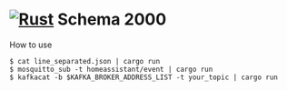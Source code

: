 [![Rust](https://github.com/rewe-digital/schema2000/actions/workflows/rust.yml/badge.svg)](https://github.com/rewe-digital/schema2000/actions/workflows/rust.yml) Schema 2000
===========

How to use

```shell
$ cat line_separated.json | cargo run
$ mosquitto_sub -t homeassistant/event | cargo run
$ kafkacat -b $KAFKA_BROKER_ADDRESS_LIST -t your_topic | cargo run
```
